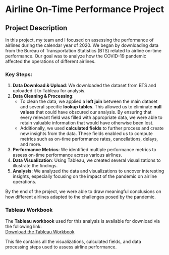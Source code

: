 # Airline On-Time Performance Project

## Project Description

In this project, my team and I focused on assessing the performance of airlines during the calendar year of 2020. We began by downloading data from the Bureau of Transportation Statistics (BTS) related to airline on-time performance. Our goal was to analyze how the COVID-19 pandemic affected the operations of different airlines.

### Key Steps:
1. **Data Download & Upload**: We downloaded the dataset from BTS and uploaded it to Tableau for analysis.
2. **Data Cleaning & Processing**: 
   - To clean the data, we applied a **left join** between the main dataset and several specific **lookup tables**. This allowed us to eliminate **null values** that could have obscured our analysis. By ensuring that every relevant field was filled with appropriate data, we were able to retain valuable information that would have otherwise been lost.
   - Additionally, we used **calculated fields** to further process and create new insights from the data. These fields enabled us to compute metrics such as on-time performance rates, cancellations, delays, and more.
3. **Performance Metrics**: We identified multiple performance metrics to assess on-time performance across various airlines.
4. **Data Visualization**: Using Tableau, we created several visualizations to illustrate the findings.
5. **Analysis**: We analyzed the data and visualizations to uncover interesting insights, especially focusing on the impact of the pandemic on airline operations.

By the end of the project, we were able to draw meaningful conclusions on how different airlines adapted to the challenges posed by the pandemic.

### Tableau Workbook

The **Tableau workbook** used for this analysis is available for download via the following link:  
[Download the Tableau Workbook](https://drive.google.com/file/d/16OPzCbHOF85OoKMW3D_2HTysgUoZqLX8/view?usp=drive_link)

This file contains all the visualizations, calculated fields, and data processing steps used to assess airline performance.
